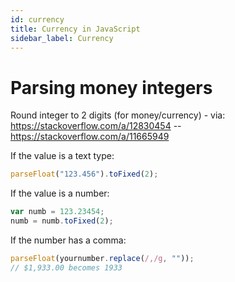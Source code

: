 ```yaml
---
id: currency
title: Currency in JavaScript
sidebar_label: Currency
---
```


# Parsing money integers

Round integer to 2 digits (for money/currency) - via: https://stackoverflow.com/a/12830454 -- https://stackoverflow.com/a/11665949

If the value is a text type:

```js
parseFloat("123.456").toFixed(2);
```

If the value is a number:

```js
var numb = 123.23454;
numb = numb.toFixed(2);
```

If the number has a comma:

```js
parseFloat(yournumber.replace(/,/g, ""));
// $1,933.00 becomes 1933
```
